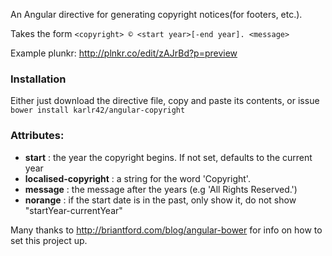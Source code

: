 An Angular directive for generating copyright notices(for footers, etc.).


Takes the form 
`<copyright> © <start year>[-end year]. <message>`

Example plunkr: http://plnkr.co/edit/zAJrBd?p=preview

### Installation

Either just download the directive file, copy and paste its contents, or issue 
`bower install karlr42/angular-copyright`

### Attributes:
 - **start** : the year the copyright begins. If not set, defaults to the current year
 - **localised-copyright** : a string for the word 'Copyright'.
 - **message** : the message after the years (e.g 'All Rights Reserved.')
 - **norange** : if the start date is in the past, only show it, do not show "startYear-currentYear"


Many thanks to http://briantford.com/blog/angular-bower for info on how to set this project up.
